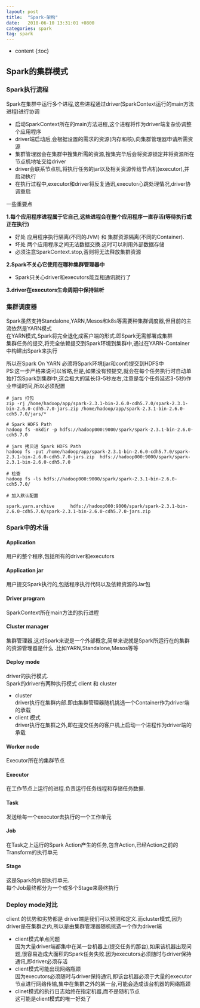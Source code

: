 ```yaml
---
layout: post
title:  "Spark-架构"
date:   2018-06-10 13:31:01 +0800
categories: spark
tag: spark
---
```


* content
{:toc}


## Spark的集群模式  

### Spark执行流程  

Spark在集群中运行多个进程,这些进程通过driver(SparkContext运行的main方法进程)进行协调  

* 启动SparkContext所在的main方法进程,这个进程将作为driver端复杂协调整个应用程序  
* driver端启动后,会根据设置的需求的资源(内存和核),向集群管理器申请所需资源  
* 集群管理器会在集群中搜集所需的资源,搜集完毕后会将资源锁定并将资源所在节点机地址交给driver  
* driver会联系节点机,将执行任务的jar以及相关资源传给节点机(executor),并启动执行  
* 在执行过程中,executor和driver将反复通讯,executor心跳处理情况,driver协调重启  

一些重要点   

**1.每个应用程序进程属于它自己,这些进程会在整个应用程序一直存活(等待执行或正在执行)**  
* 好处  应用程序执行隔离(不同的JVM) 和 集群资源隔离(不同的Container).   
* 坏处 两个应用程序之间无法数据交换.这时可以利用外部数据存储  
* 必须注意SparkContext.stop,否则将无法释放集群资源  

**2.Spark不关心它使用在哪种集群管理器中**  
* Spark只关心driver和executors能互相通讯就行了  

**3.driver在executors生命周期中保持监听**  

### 集群调度器  

Spark虽然支持Standalone,YARN,Mesos和k8s等需要种集群调度器,但目前的主流依然是YARN模式  
在YARN模式,Spark将完全退化成客户端的形式.即Spark无需部署成集群  
集群任务的提交,将完全依赖提交到Spark环境到集群中,通过在YARN-Container中构建出Spark来执行  

所以在Spark On YARN 必须将Spark环境(jar和conf)提交到HDFS中  
PS:这一步严格来说可以省略,但是,如果没有预提交,就会在每个任务执行时自动单独打包Spark到集群中,这会极大的延长(3-5秒左右,注意是每个任务延迟3-5秒)作业申请时间,所以必须配置  

```shell
# jars 打包
zip -rj /home/hadoop/app/spark-2.3.1-bin-2.6.0-cdh5.7.0/spark-2.3.1-bin-2.6.0-cdh5.7.0-jars.zip /home/hadoop/app/spark-2.3.1-bin-2.6.0-cdh5.7.0/jars/*

# Spark HDFS Path
hadoop fs -mkdir -p hdfs://hadoop000:9000/spark/spark-2.3.1-bin-2.6.0-cdh5.7.0

# jars 拷贝进 Spark HDFS Path
hadoop fs -put /home/hadoop/app/spark-2.3.1-bin-2.6.0-cdh5.7.0/spark-2.3.1-bin-2.6.0-cdh5.7.0-jars.zip  hdfs://hadoop000:9000/spark/spark-2.3.1-bin-2.6.0-cdh5.7.0

# 检查
hadoop fs -ls hdfs://hadoop000:9000/spark/spark-2.3.1-bin-2.6.0-cdh5.7.0/

# 加入默认配置

spark.yarn.archive      hdfs://hadoop000:9000/spark/spark-2.3.1-bin-2.6.0-cdh5.7.0/spark-2.3.1-bin-2.6.0-cdh5.7.0-jars.zip
```


### Spark中的术语  

#### Application  

用户的整个程序,包括所有的driver和executors  

#### Application jar

用户提交Spark执行的,包括程序执行代码以及依赖资源的Jar包  

#### Driver program  

SparkContext所在main方法的执行进程  

#### Cluster manager  

集群管理器,这对Spark来说是一个外部概念,简单来说就是Spark所运行在的集群的资源管理器是什么 .比如YARN,Standalone,Mesos等等  

#### Deploy mode  

driver的执行模式.  
Spark的driver有两种执行模式 client 和 cluster  

* cluster  
driver执行在集群内部.即由集群管理器随机挑选一个Container作为driver端的承载  
* client 模式  
driver执行在集群之外,即在提交任务的客户机上启动一个进程作为driver端的承载  

#### Worker node  

Executor所在的集群节点  

#### Executor  

在工作节点上运行的进程.负责运行任务线程和存储任务数据.  

#### Task  

发送给每一个executor去执行的一个工作单元  

#### Job  

在Task之上运行的Spark Action产生的任务,包含Action,已经Action之前的Transform的执行单元  

#### Stage  

这是Spark的内部执行单元.  
每个Job最终都分为一个或多个Stage来最终执行  

### Deploy mode对比  

client 的优势和劣势都是 driver端是我们可以预测和定义.而cluster模式,因为driver是在集群之内,所以是由集群管理器随机挑选一个作为driver端  

* client模式单点问题  
因为大量driver端都集中在某一台机器上(提交任务的那台),如果该机器出现问题,很容易造成大面积的Spark任务失败.因为executors必须随时与driver保持通讯,即driver必须存活  
* client模式可能出现网络瓶颈  
因为executors必须随时与driver保持通讯,即该台机器必须于大量的executor节点进行网络传输,集中在集群之外的某一台,可能会造成该台机器的网络瓶颈  
* clinet模式的执行日志始终在指定机器,而不是随机节点  
这可能是client模式的唯一好处了  



